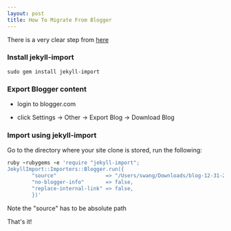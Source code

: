 ```yaml
---
layout: post
title: How To Migrate From Blogger
---
```


There is a very clear step from [here](http://import.jekyllrb.com/docs/blogger/)

###  Install jekyll-import

```
sudo gem install jekyll-import
```

### Export Blogger content

- login to blogger.com

- click Settings -> Other -> Export Blog -> Download Blog

### Import using jekyll-import

Go to the directory where your site clone is stored, run the following:

```ruby
ruby -rubygems -e 'require "jekyll-import";
JekyllImport::Importers::Blogger.run({
        "source"                => "/Users/swang/Downloads/blog-12-31-2014.xml",
        "no-blogger-info"       => false,
        "replace-internal-link" => false,
        })'
```

Note the "source" has to be absolute path

That's it!


